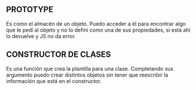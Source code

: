 ## PROTOTYPE

Es como el almacén de un objeto. Puedo acceder a él para encontrar algo que le pedí al objeto y no lo defini como una de sus propiedades, si está ahí lo devuelve y JS no da error.

## CONSTRUCTOR DE CLASES
Es una función que crea la plantilla para una clase. Completando sus argumento puedo crear distintos objetos sin tener que reescribir la información que está en el constructor.